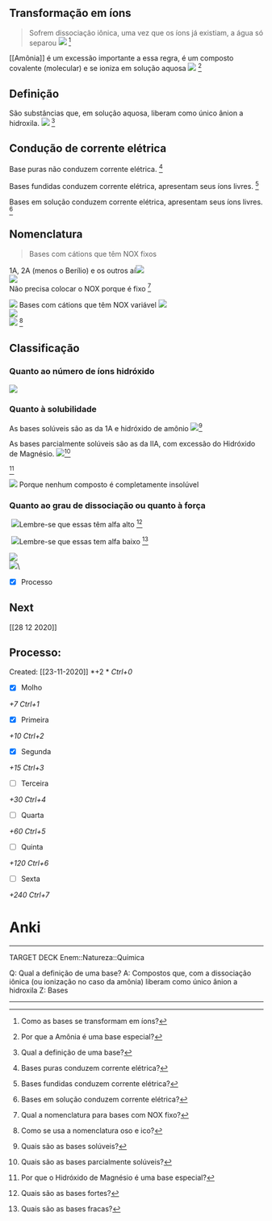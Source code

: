 ## Transformação em íons
> Sofrem dissociação iônica, uma vez que os íons já existiam, a água só separou
![](Imagens/markdown-img-paste-20200718223320126.png) [^1]

[^1]: Como as bases se transformam em íons?

[[Amônia]] é um excessão importante a essa regra, é um composto covalente (molecular) e se ioniza em solução aquosa
![](Imagens/markdown-img-paste-20200718224032473.png) [^2]

[^2]: Por que a Amônia é uma base especial?

## Definição
São substâncias que, em solução aquosa, liberam como único ânion a hidroxila.
![](Imagens/markdown-img-paste-20200720000423973.png) [^3]

[^3]: Qual a definição de uma base?


## Condução de corrente elétrica
Base puras não conduzem corrente elétrica. [^4]

[^4]: Bases puras conduzem corrente elétrica?

Bases fundidas conduzem corrente elétrica, apresentam seus íons livres. [^5]

[^5]: Bases fundidas conduzem corrente elétrica?

Bases em solução conduzem corrente elétrica, apresentam seus íons livres. [^6]

[^6]: Bases em solução conduzem corrente elétrica?


## Nomenclatura
> Bases com cátions que têm NOX fixos


1A, 2A (menos o Berílio) e os outros aí![](Imagens/markdown-img-paste-20200720000802102.png)\
![](Imagens/markdown-img-paste-20200720000947874.png)\
Não precisa colocar o NOX porque é fixo [^7]

[^7]: Qual a nomenclatura para bases com NOX fixo?

![](Imagens/markdown-img-paste-20200720001204173.png)
Bases com cátions que têm NOX variável
![](Imagens/markdown-img-paste-20200720002105201.png)\
![](Imagens/markdown-img-paste-2020072000174380.png)\
![](Imagens/markdown-img-paste-20200720002019844.png) [^8]

[^8]: Como se usa a nomenclatura oso e ico?


## Classificação
### Quanto ao número de íons hidróxido
![](Imagens/markdown-img-paste-20200720004058941.png)

### Quanto à solubilidade
As bases solúveis são as da 1A e hidróxido de amônio
![](Imagens/markdown-img-paste-20200720004427460.png)[^9]

[^9]: Quais são as bases solúveis?

As bases parcialmente solúveis são as da IIA, com excessão do Hidróxido de Magnésio.
![](Imagens/markdown-img-paste-20200720004721884.png)[^10]

[^10]: Quais são as bases parcialmente solúveis?

[^11]

[^11]: Por que o Hidróxido de Magnésio é uma base especial?


![](Imagens/markdown-img-paste-2020072000483650.png)
Porque nenhum composto é completamente insolúvel

### Quanto ao grau de dissociação ou quanto à força
 ![](Imagens/markdown-img-paste-20200720010206490.png)Lembre-se que essas têm alfa alto [^12]
 
 [^12]: Quais são as bases fortes?
 
 ![](Imagens/markdown-img-paste-20200720010325183.png)Lembre-se que essas tem alfa baixo [^13]
 
 [^13]: Quais são as bases fracas?
 
 
![](Imagens/markdown-img-paste-20200720010751241.png)\
![](Imagens/markdown-img-paste-20200720010943205.png)\


- [x] Processo 

## Next
[[28 12 2020]]
## Processo:
Created: [[23-11-2020]]
*+2 *  *Ctrl+0*
- [x] Molho  

*+7*  *Ctrl+1*

- [x] Primeira 

*+10*  *Ctrl+2*

- [x] Segunda

*+15*  *Ctrl+3*

- [ ] Terceira 

*+30*  *Ctrl+4*

- [ ] Quarta 

*+60*  *Ctrl+5*

- [ ] Quinta 

*+120*  *Ctrl+6*

- [ ] Sexta 

*+240*  *Ctrl+7*

# Anki


---

TARGET DECK
Enem::Natureza::Química

Q: Qual a definição de uma base?
A: Compostos que, com a dissociação iônica (ou ionização no caso da amônia) liberam como único ânion a hidroxila
Z: Bases
<!--ID: 1606778130882-->

---
